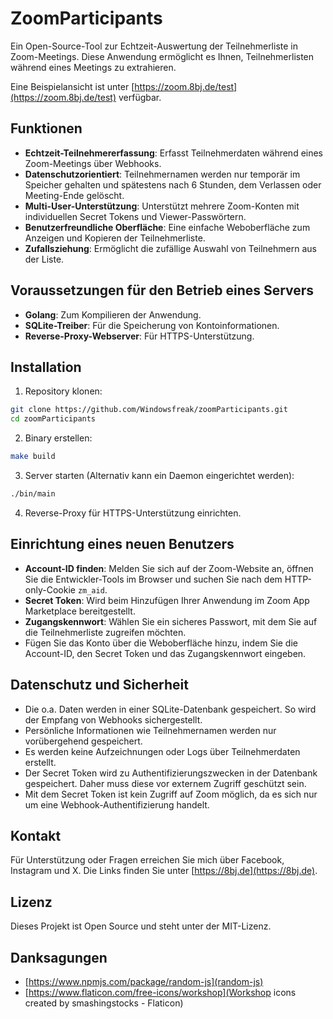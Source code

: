 # ZoomParticipants

Ein Open-Source-Tool zur Echtzeit-Auswertung der Teilnehmerliste in Zoom-Meetings. Diese Anwendung ermöglicht es Ihnen, Teilnehmerlisten während eines Meetings zu extrahieren.

Eine Beispielansicht ist unter [https://zoom.8bj.de/test](https://zoom.8bj.de/test) verfügbar.

## Funktionen

- **Echtzeit-Teilnehmererfassung**: Erfasst Teilnehmerdaten während eines Zoom-Meetings über Webhooks.
- **Datenschutzorientiert**: Teilnehmernamen werden nur temporär im Speicher gehalten und spätestens nach 6 Stunden, dem Verlassen oder Meeting-Ende gelöscht.
- **Multi-User-Unterstützung**: Unterstützt mehrere Zoom-Konten mit individuellen Secret Tokens und Viewer-Passwörtern.
- **Benutzerfreundliche Oberfläche**: Eine einfache Weboberfläche zum Anzeigen und Kopieren der Teilnehmerliste.
- **Zufallsziehung**: Ermöglicht die zufällige Auswahl von Teilnehmern aus der Liste.

## Voraussetzungen für den Betrieb eines Servers

- **Golang**: Zum Kompilieren der Anwendung.
- **SQLite-Treiber**: Für die Speicherung von Kontoinformationen.
- **Reverse-Proxy-Webserver**: Für HTTPS-Unterstützung.

## Installation

1. Repository klonen:

```bash
git clone https://github.com/Windowsfreak/zoomParticipants.git
cd zoomParticipants
```

2. Binary erstellen:

```bash
make build
```

3. Server starten (Alternativ kann ein Daemon eingerichtet werden):

```bash
./bin/main
```

4. Reverse-Proxy für HTTPS-Unterstützung einrichten.

## Einrichtung eines neuen Benutzers

- **Account-ID finden**: Melden Sie sich auf der Zoom-Website an, öffnen Sie die Entwickler-Tools im Browser und suchen Sie nach dem HTTP-only-Cookie `zm_aid`.
- **Secret Token**: Wird beim Hinzufügen Ihrer Anwendung im Zoom App Marketplace bereitgestellt.
- **Zugangskennwort**: Wählen Sie ein sicheres Passwort, mit dem Sie auf die Teilnehmerliste zugreifen möchten.
- Fügen Sie das Konto über die Weboberfläche hinzu, indem Sie die Account-ID, den Secret Token und das Zugangskennwort eingeben.

## Datenschutz und Sicherheit

- Die o.a. Daten werden in einer SQLite-Datenbank gespeichert. So wird der Empfang von Webhooks sichergestellt.
- Persönliche Informationen wie Teilnehmernamen werden nur vorübergehend gespeichert.
- Es werden keine Aufzeichnungen oder Logs über Teilnehmerdaten erstellt.
- Der Secret Token wird zu Authentifizierungszwecken in der Datenbank gespeichert. Daher muss diese vor externem Zugriff geschützt sein.
- Mit dem Secret Token ist kein Zugriff auf Zoom möglich, da es sich nur um eine Webhook-Authentifizierung handelt.

## Kontakt

Für Unterstützung oder Fragen erreichen Sie mich über Facebook, Instagram und X. Die Links finden Sie unter [https://8bj.de](https://8bj.de).

## Lizenz

Dieses Projekt ist Open Source und steht unter der MIT-Lizenz.

## Danksagungen

- [https://www.npmjs.com/package/random-js](random-js)
- [https://www.flaticon.com/free-icons/workshop](Workshop icons created by smashingstocks - Flaticon)